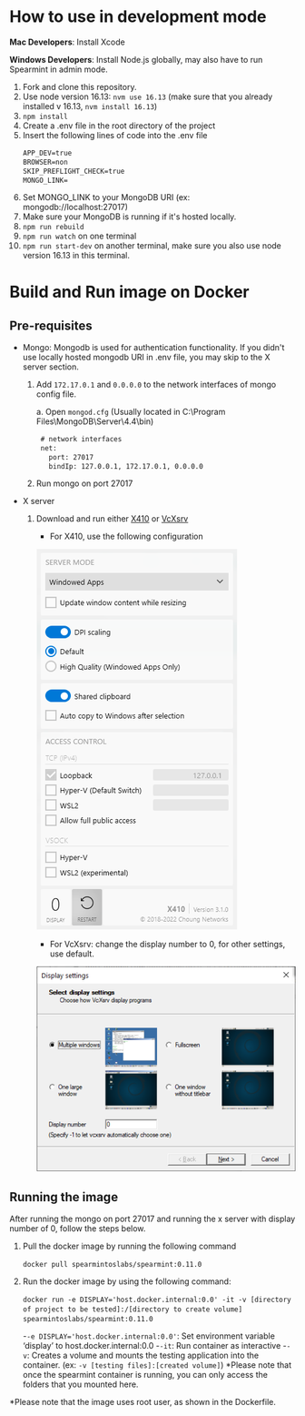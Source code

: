 # How to use in development mode

**Mac Developers**: Install Xcode 

**Windows Developers**: Install Node.js globally, may also have to run Spearmint in admin mode. 

1. Fork and clone this repository.
2. Use node version 16.13: ```nvm use 16.13``` (make sure that you already installed v 16.13, ```nvm install 16.13```)
3. ```npm install```
4. Create a .env file in the root directory of the project
5. Insert the following lines of code into the .env file
    ```
    APP_DEV=true
    BROWSER=non
    SKIP_PREFLIGHT_CHECK=true
    MONGO_LINK=
    ```
6. Set MONGO_LINK to your MongoDB URI (ex: mongodb://localhost:27017)
7. Make sure your MongoDB is running if it's hosted locally. 
8. ```npm run rebuild``` 
9. ```npm run watch``` on one terminal
10. ```npm run start-dev``` on another terminal, make sure you also use node version 16.13 in this terminal. 



# Build and Run image on Docker

## Pre-requisites 
- Mongo: Mongodb is used for authentication functionality. If you didn't use locally hosted mongodb URI in .env file, you may skip to the X server section. 

    1. Add `172.17.0.1` and `0.0.0.0` to the network interfaces of mongo config file.

        a. Open `mongod.cfg` (Usually located in C:\Program Files\MongoDB\Server\4.4\bin)

            # network interfaces
            net:
              port: 27017
              bindIp: 127.0.0.1, 172.17.0.1, 0.0.0.0

     2. Run mongo on port 27017

- X server

    1. Download and run either [X410](https://x410.dev/) or [VcXsrv](https://sourceforge.net/projects/vcxsrv/)

        * For X410, use the following configuration

        ![x410 with display = 0](/public/x410.png)

        * For VcXsrv: change the display number to 0, for other settings, use default. 

        ![VcXsrv with display = 0](/public/VcXsrv.png)


## Running the image 
After running the mongo on port 27017 and running the x server with display number of 0, follow the steps below. 

1. Pull the docker image by running the following command

    `docker pull spearmintoslabs/spearmint:0.11.0`

2. Run the docker image by using the following command: 

    `docker run -e DISPLAY='host.docker.internal:0.0' -it -v [directory of project to be tested]:/[directory to create volume] spearmintoslabs/spearmint:0.11.0`

    -`-e DISPLAY='host.docker.internal:0.0'`: Set environment variable ‘display’ to host.docker.internal:0.0 
    -`-it`: Run container as interactive
    -`-v`: Creates a volume and mounts the testing application into the container. (ex: `-v [testing files]:[created volume]`)
    *Please note that once the spearmint container is running, you can only access the folders that you mounted here.

*Please note that the image uses root user, as shown in the Dockerfile.
    
